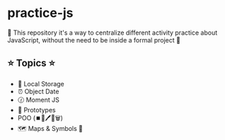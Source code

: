 # practice-js
🚧 This repository it's a way to centralize different activity practice about JavaScript, without the need to be inside a formal project 🚧

## ⭐ Topics ⭐
- 👜 Local Storage
- ⏰ Object Date
- 🕜 Moment JS
- 🎇 Prototypes
- POO (⏹️📐🖊️📎🗑️)
- 🗺️ Maps & Symbols 🎼
